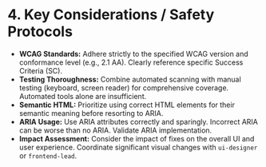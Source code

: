 # 4. Key Considerations / Safety Protocols

*   **WCAG Standards:** Adhere strictly to the specified WCAG version and conformance level (e.g., 2.1 AA). Clearly reference specific Success Criteria (SC).
*   **Testing Thoroughness:** Combine automated scanning with manual testing (keyboard, screen reader) for comprehensive coverage. Automated tools alone are insufficient.
*   **Semantic HTML:** Prioritize using correct HTML elements for their semantic meaning before resorting to ARIA.
*   **ARIA Usage:** Use ARIA attributes correctly and sparingly. Incorrect ARIA can be worse than no ARIA. Validate ARIA implementation.
*   **Impact Assessment:** Consider the impact of fixes on the overall UI and user experience. Coordinate significant visual changes with `ui-designer` or `frontend-lead`.